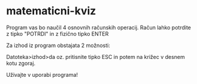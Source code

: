# matematicni-kviz

Program vas bo naučil 4 osnovnih računskih operacij.
Račun lahko potrdite z tipko "POTRDI" in z fizično tipko ENTER

Za izhod iz program obstajata 2 možnosti:

Datoteka>izhod>da
oz.
pritisnite tipko ESC in potem na križec v desnem kotu zgoraj.

Uživajte v uporabi programa!
